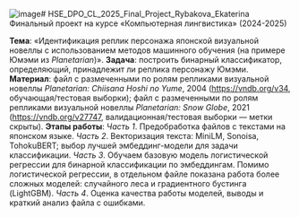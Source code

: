 ![image](https://github.com/user-attachments/assets/64051796-e57d-49db-88e9-43dc88886361)# HSE_DPO_CL_2025_Final_Project_Rybakova_Ekaterina
Финальный проект на курсе «Компьютерная лингвистика» (2024-2025)

**Тема**: «Идентификация реплик персонажа японской визуальной новеллы с использованием методов машинного обучения (на примере Юмэми из *Planetarian*)».
**Задача**: построить бинарный классификатор, определяющий, принадлежит ли реплика персонажу Юмэми.  
**Материал**: файл с размеченными по ролям репликами визуальной новеллы *Planetarian: Chiisana Hoshi no Yume*, 2004 (https://vndb.org/v34, обучающая/тестовая выборки); файл с размеченными по ролям репликами визуальной новеллы *Planetarian: Snow Globe*, 2021 (https://vndb.org/v27747, валидационная/тестовая выборки — метки скрыты).
**Этапы работы**:
*Часть 1*. Предобработка файлов с текстами на японском языке.
*Часть 2*. Векторизация текста: MiniLM, Sonoisa, TohokuBERT; выбор лучшей эмбеддинг-модели для задачи классификации.
*Часть 3*. Обучаем базовую модель логистической регрессии для бинарной классификации по эмбеддингам. Помимо логистической регрессии, в отдельном файле показана работа более сложных моделей: случайного леса и градиентного бустинга (LightGBM).
*Часть 4*. Оценка качества работы моделей, выводы и краткий анализ файла с ошибками.
